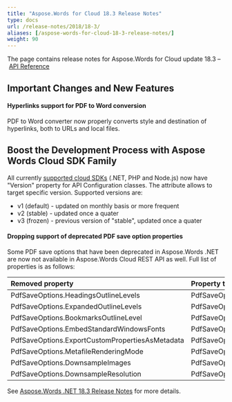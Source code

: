 ```yaml
---
title: "Aspose.Words for Cloud 18.3 Release Notes"
type: docs
url: /release-notes/2018/18-3/
aliases: [/aspose-words-for-cloud-18-3-release-notes/]
weight: 90
---
```


The page contains release notes for Aspose.Words for Cloud update 18.3 – [API Reference](https://apireference.aspose.cloud/words/)

## Important Changes and New Features

#### Hyperlinks support for PDF to Word conversion

PDF to Word converter now properly converts style and destination of hyperlinks, both to URLs and local files.

## Boost the Development Process with Aspose Words Cloud SDK Family

All currently [supported cloud SDKs](https://github.com/aspose-words-cloud) (.NET, PHP and Node.js) now have "Version" property for API Configuration classes. The attribute allows to target specific version. Supported versions are:

- v1 (default) - updated on monthly basis or more frequent
- v2 (stable) - updated once a quater
- v3 (frozen) - previous version of "stable", updated once a quater

#### Dropping support of deprecated PDF save option properties

Some PDF save options that have been deprecated in Aspose.Words .NET are now not available in Aspose.Words Cloud REST API as well. Full list of properties is as follows:

|Removed property|Property to use instead|
| :- | :- |
|PdfSaveOptions.HeadingsOutlineLevels|PdfSaveOptions.OutlineOptions.HeadingsOutlineLevels|
|PdfSaveOptions.ExpandedOutlineLevels|PdfSaveOptions.OutlineOptions.ExpandedOutlineLevels|
|PdfSaveOptions.BookmarksOutlineLevel|PdfSaveOptions.OutlineOptions.DefaultBookmarksOutlineLevel|
|PdfSaveOptions.EmbedStandardWindowsFonts|PdfSaveOptions.FontEmbeddingMode|
|PdfSaveOptions.ExportCustomPropertiesAsMetadata|PdfSaveOptions.CustomPropertiesExport|
|PdfSaveOptions.MetafileRenderingMode|PdfSaveOptions.MetafileRenderingOptions.RenderingMode|
|PdfSaveOptions.DownsampleImages|PdfSaveOptions.DownsampleOptions.DownsampleImages|
|PdfSaveOptions.DownsampleResolution|PdfSaveOptions.DownsampleOptions.Resolution|

See [Aspose.Words .NET 18.3 Release Notes](https://docs.aspose.com/display/wordsnet/Aspose.Words+for+.NET+18.3+Release+Notes) for more details.
